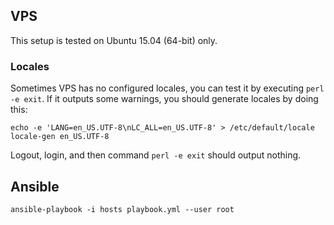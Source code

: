 ## VPS

This setup is tested on Ubuntu 15.04 (64-bit) only.

### Locales

Sometimes VPS has no configured locales, you can test it by executing
`perl -e exit`. If it outputs some warnings, you should generate locales
by doing this:

```
echo -e 'LANG=en_US.UTF-8\nLC_ALL=en_US.UTF-8' > /etc/default/locale
locale-gen en_US.UTF-8
```

Logout, login, and then command `perl -e exit` should output nothing.

## Ansible

`ansible-playbook -i hosts playbook.yml --user root`
